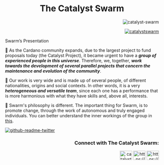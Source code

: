 <h1 align="center">The Catalyst Swarm</h3>



<p align="right"> <img src="https://komarev.com/ghpvc/?username=catalyst-swarm&label=Profile%20views&color=0e75b6&style=flat" alt="catalyst-swarm" /> </p>

<p align="right"> <a href="https://twitter.com/catalystswarm" target="blank"><img src="https://img.shields.io/twitter/follow/catalystswarm?logo=twitter&style=for-the-badge" alt="catalystswarm" /></a> </p>

Swarm’s Presentation

🔶 As the Cardano community expands, due to the largest project to fund proposals today (the Catalyst Project), it became urgent to have a ***group of experienced people in this universe***. Therefore, we, together, ***work towards the development of several parallel projects that concern the maintenance and evolution of the community***.

🔷 Our work is very wide and is made up of several people, of different nationalities, origins and social contexts. In other words, it is a very ***heterogeneous and versatile team***, since each one has a performance that is more harmonious with what they have skills and, above all, interests.

🔶 Swarm's philosophy is different. The important thing for Swarm, is to promote change, through the work of autonomous and truly engaged individuals. You can better understand the inner workings of the group in [this](https://github.com/Catalyst-Swarm/.github/blob/2c0a9bad775d47f06975a1f11fc63a117bad0a5e/README.md).



[![github-readme-twitter](https://github-readme-twitter.gazf.vercel.app/api?id=catalystswarm)](https://github.com/gazf/github-readme-twitter) 

<h3 align="right">Connect with The Catalyst Swarm:</h3>
<p align="right">
<a href="https://twitter.com/catalystswarm" target="blank"><img align="center" src="https://raw.githubusercontent.com/rahuldkjain/github-profile-readme-generator/master/src/images/icons/Social/twitter.svg" alt="catalystswarm" height="30" width="40" /></a>
<a href="https://www.youtube.com/c/https://www.youtube.com/@catalystswarm" target="blank"><img align="center" src="https://raw.githubusercontent.com/rahuldkjain/github-profile-readme-generator/master/src/images/icons/Social/youtube.svg" alt="https://www.youtube.com/@catalystswarm" height="30" width="40" /></a>
<a href="https://discord.gg/https://discord.gg/9pbRF2PfcU" target="blank"><img align="center" src="https://raw.githubusercontent.com/rahuldkjain/github-profile-readme-generator/master/src/images/icons/Social/discord.svg" alt="https://discord.gg/9pbRF2PfcU" height="30" width="40" /></a>
</p>
